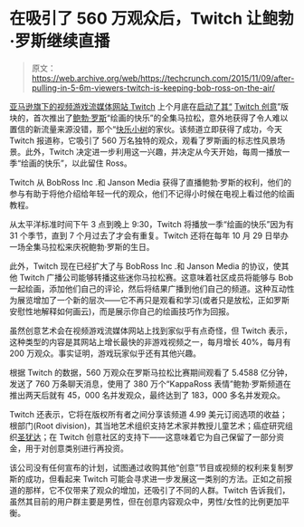 # 在吸引了 560 万观众后，Twitch 让鲍勃·罗斯继续直播

> 原文：<https://web.archive.org/web/https://techcrunch.com/2015/11/09/after-pulling-in-5-6m-viewers-twitch-is-keeping-bob-ross-on-the-air/>

[亚马逊旗下的视频游戏流媒体网站 Twitch](https://web.archive.org/web/20230329074530/http://www.twitch.tv/) 上个月底在[启动了其“](https://web.archive.org/web/20230329074530/https://techcrunch.com/2015/10/29/twitch-expands-further-into-creative-content-with-the-debut-of-a-new-section-for-artists/) [Twitch 创意](https://web.archive.org/web/20230329074530/http://www.twitch.tv/directory/game/Creative)”版块的，首次推出了[鲍勃·罗斯](https://web.archive.org/web/20230329074530/http://www.twitch.tv/bobross)“绘画的快乐”的全集马拉松，意外地获得了令人难以置信的新流量来源没错，那个“[快乐小树](https://web.archive.org/web/20230329074530/https://en.wikipedia.org/wiki/Bob_Ross)的家伙。该频道立即获得了成功，今天 Twitch 报道称，它吸引了 560 万名独特的观众，观看了罗斯画的标志性风景场景。此外，Twitch 决定进一步利用这一兴趣，并决定从今天开始，每周一播放一季“绘画的快乐”，以此留住 Ross。

Twitch 从 BobRoss Inc .和 Janson Media 获得了直播鲍勃·罗斯的权利，他们的参与有助于将他介绍给年轻一代的观众，他们不记得小时候在电视上看过他的绘画教程。

从太平洋标准时间下午 3 点到晚上 9:30，Twitch 将播放一季“绘画的快乐”因为有 31 个季节，直到 7 个月过去了才会有重复。Twitch 还将在每年 10 月 29 日举办一场全集马拉松来庆祝鲍勃·罗斯的生日。

此外，Twitch 现在已经扩大了与 BobRoss Inc .和 Janson Media 的协议，使其他 Twitch 广播公司能够转播这些迷你马拉松赛。这意味着社区成员将能够与 Bob 一起绘画，添加他们自己的评论，然后将结果广播到他们自己的频道。这种互动性为展览增加了一个新的层次——它不再只是观看和学习(或者只是放松，正如罗斯安慰性地解释如何画云)，而是展示你自己的绘画技巧作为回报。

虽然创意艺术会在视频游戏流媒体网站上找到家似乎有点奇怪，但 Twitch 表示，这种类型的内容是其网站上增长最快的非游戏视频之一，每月增长 40%，每月有 200 万观众。事实证明，游戏玩家似乎还有其他兴趣。

根据 Twitch 的数据，560 万观众在罗斯马拉松比赛期间观看了 5.4588 亿分钟，发送了 760 万条聊天消息，使用了 380 万个“KappaRoss 表情”鲍勃·罗斯频道在推出两天后就有 45，000 名并发观众，最终达到了 183，000 多名并发观众。

Twitch 还表示，它将在版权所有者之间分享该频道 4.99 美元订阅选项的收益；根部门(Root division)，其当地艺术组织支持艺术家并教授儿童艺术；癌症研究组织[圣犹达](https://web.archive.org/web/20230329074530/http://fundraising.stjude.org/site/PageServer?pagename=playlive_home)；在 Twitch 创意社区的支持下——这意味着它为自己保留了一部分资金，用于对创意类别进行再投资。

该公司没有任何宣布的计划，试图通过收购其他“创意”节目或视频的权利来复制罗斯的成功，但看起来 Twitch 可能会寻求进一步发展这一类别的方法。正如之前报道的那样，它不仅带来了观众的增加，还吸引了不同的人群。Twitch 告诉我们，虽然其目前的用户群主要是男性，但在创意内容观众中，男性/女性的比例更加平衡。